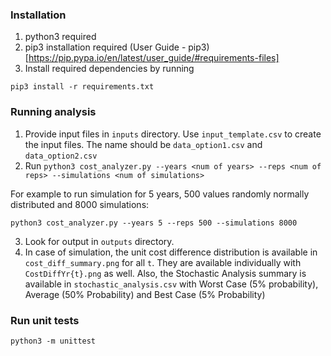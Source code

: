 ### Installation
1. python3 required
2. pip3 installation required (User Guide - pip3)[https://pip.pypa.io/en/latest/user_guide/#requirements-files]
2. Install required dependencies by running

```
pip3 install -r requirements.txt
```

### Running analysis
1. Provide input files in `inputs` directory. Use `input_template.csv` to create the input files. The name should be `data_option1.csv` and `data_option2.csv`
2. Run `python3 cost_analyzer.py --years <num of years> --reps <num of reps> --simulations <num of simulations>`

For example to run simulation for 5 years, 500 values randomly normally distributed and 8000 simulations:

```
python3 cost_analyzer.py --years 5 --reps 500 --simulations 8000
```

3. Look for output in `outputs` directory. 
4. In case of simulation, the unit cost difference distribution is available in `cost_diff_summary.png` for all `t`. They are available individually with `CostDiffYr{t}.png` as well.
Also, the Stochastic Analysis summary is available in `stochastic_analysis.csv` with Worst Case (5% probability), Average (50% Probability) and Best Case (5% Probability)


### Run unit tests

```
python3 -m unittest
```